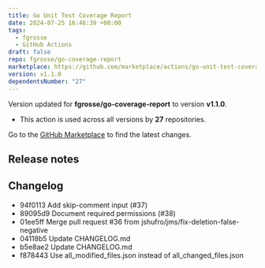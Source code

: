 ```yaml
---
title: Go Unit Test Coverage Report
date: 2024-07-25 16:46:39 +00:00
tags:
  - fgrosse
  - GitHub Actions
draft: false
repo: fgrosse/go-coverage-report
marketplace: https://github.com/marketplace/actions/go-unit-test-coverage-report
version: v1.1.0
dependentsNumber: "27"
---
```



Version updated for **fgrosse/go-coverage-report** to version **v1.1.0**.
- This action is used across all versions by **27** repositories.

Go to the [GitHub Marketplace](https://github.com/marketplace/actions/go-unit-test-coverage-report) to find the latest changes.

## Release notes

## Changelog
* 94f0113 Add skip-comment input (#37)
* 89095d9 Document required permissions (#38)
* 01ee5ff Merge pull request #36 from jshufro/jms/fix-deletion-false-negative
* 04118b5 Update CHANGELOG.md
* b5e8ae2 Update CHANGELOG.md
* f878443 Use all_modified_files.json instead of all_changed_files.json


